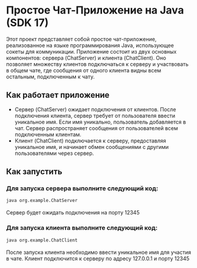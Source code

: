# Простое Чат-Приложение на Java (SDK 17)
Этот проект представляет собой простое чат-приложение, реализованное на языке программирования Java, использующее сокеты для коммуникации. Приложение состоит из двух основных компонентов: сервера (ChatServer) и клиента (ChatClient). Оно позволяет множеству клиентов подключаться к серверу и участвовать в общем чате, где сообщения от одного клиента видны всем остальным, подключенным к чату.
## Как работает приложение
* Сервер (ChatServer) ожидает подключения от клиентов. После подключения клиента, сервер требует от пользователя ввести уникальное имя. Если имя уникально, пользователь добавляется в чат. Сервер распространяет сообщения от пользователей всем подключенным клиентам.
* Клиент (ChatClient) подключается к серверу, предоставляя уникальное имя, и начинает обмен сообщениями с другими пользователями через сервер.
## Как запустить
### Для запуска сервера выполните следующий код:
`java org.example.ChatServer`<br><br>
Сервер будет ожидать подключения на порту 12345
### Для запуска клиента выполните следующий код:
`java org.example.ChatClient`<br><br>
После запуска клиента необходимо ввести уникальное имя для участия в чате. Клиент подключится к серверу по адресу 127.0.0.1 и порту 12345
